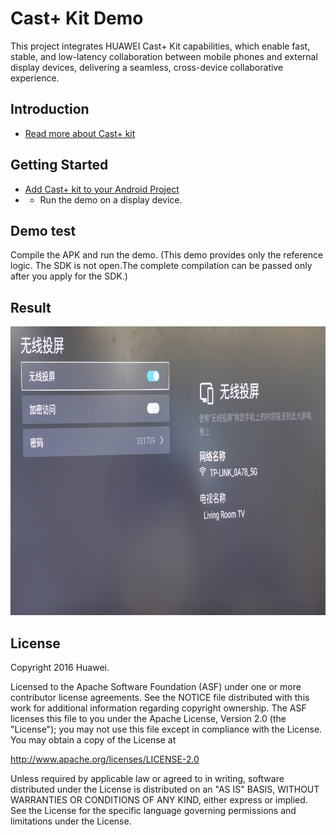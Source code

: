 Cast+ Kit Demo
==============================

This project integrates HUAWEI Cast+ Kit capabilities, which enable fast, stable, and low-latency collaboration between mobile 
phones and external display devices, delivering a seamless, cross-device collaborative experience.

Introduction
------------

- [Read more about Cast+ kit](https://developer.huawei.com/consumer/cn/doc/development/connectivity-Guides/castpluskit-introduction)

Getting Started
---------------

- [Add Cast+ kit to your Android Project](https://developer.huawei.com/consumer/cn/doc/development/connectivity-Guides/castpluskit-guide)
- - Run the demo on a display device.

Demo test
---------------------

Compile the APK and run the demo.
(This demo provides only the reference logic. The SDK is not open.The complete compilation can be passed only after you apply for the SDK.)

Result
-----------
<img src="app/src/cast.PNG" height="462" width="847"/>




License
-------

Copyright 2016 Huawei.

Licensed to the Apache Software Foundation (ASF) under one or more contributor
license agreements.  See the NOTICE file distributed with this work for
additional information regarding copyright ownership.  The ASF licenses this
file to you under the Apache License, Version 2.0 (the "License"); you may not
use this file except in compliance with the License.  You may obtain a copy of
the License at

  http://www.apache.org/licenses/LICENSE-2.0

Unless required by applicable law or agreed to in writing, software
distributed under the License is distributed on an "AS IS" BASIS, WITHOUT
WARRANTIES OR CONDITIONS OF ANY KIND, either express or implied.  See the
License for the specific language governing permissions and limitations under
the License.
